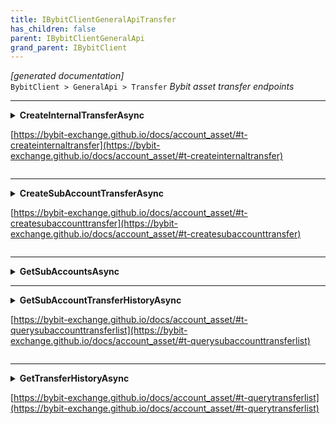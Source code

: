 ```yaml
---
title: IBybitClientGeneralApiTransfer
has_children: false
parent: IBybitClientGeneralApi
grand_parent: IBybitClient
---
```

*[generated documentation]*  
`BybitClient > GeneralApi > Transfer`
*Bybit asset transfer endpoints*
  

***

<details>
<summary>
<b>CreateInternalTransferAsync</b>  

[https://bybit-exchange.github.io/docs/account_asset/#t-createinternaltransfer](https://bybit-exchange.github.io/docs/account_asset/#t-createinternaltransfer)  
</summary>
<p>

```C#  
Task<WebCallResult<BybitTransfer>> CreateInternalTransferAsync(string transferId, string asset, decimal quantity, AccountType fromAccountType, AccountType toAccountType, [Optional] long? receiveWindow, [Optional] CancellationToken ct);  
```  

|Parameter|Description|
|---|---|
|`transferId`|A generated UUID, should be unique|
|`asset`|The asset to transfer|
|`quantity`|Quantity to transfer|
|`fromAccountType`|From account|
|`toAccountType`|To account|
|`receiveWindow`|The receive window for which this request is active. When the request takes longer than this to complete the server will reject the request|
|`ct`|Cancellation token|

*Create a new transfer from one account type to the other*  

</p>
</details>

***

<details>
<summary>
<b>CreateSubAccountTransferAsync</b>  

[https://bybit-exchange.github.io/docs/account_asset/#t-createsubaccounttransfer](https://bybit-exchange.github.io/docs/account_asset/#t-createsubaccounttransfer)  
</summary>
<p>

```C#  
Task<WebCallResult<BybitTransfer>> CreateSubAccountTransferAsync(string transferId, string asset, decimal quantity, string subAccountId, TransferType type, [Optional] long? receiveWindow, [Optional] CancellationToken ct);  
```  

|Parameter|Description|
|---|---|
|`transferId`|A generated UUID, should be unique|
|`asset`|The asset to transfer|
|`quantity`|Quantity to transfer|
|`subAccountId`|The sub account id|
|`type`|The type of the transfer|
|`receiveWindow`|The receive window for which this request is active. When the request takes longer than this to complete the server will reject the request|
|`ct`|Cancellation token|

*Create a new transfer for a subaccount*  

</p>
</details>

***

<details>
<summary>
<b>GetSubAccountsAsync</b>  

</summary>
<p>

```C#  
Task<WebCallResult<BybitSubAccountList>> GetSubAccountsAsync([Optional] long? receiveWindow, [Optional] CancellationToken ct);  
```  

|Parameter|Description|
|---|---|
|`receiveWindow`|The receive window for which this request is active. When the request takes longer than this to complete the server will reject the request|
|`ct`|Cancellation token|

*Get a list of subaccount ids*  

</p>
</details>

***

<details>
<summary>
<b>GetSubAccountTransferHistoryAsync</b>  

[https://bybit-exchange.github.io/docs/account_asset/#t-querysubaccounttransferlist](https://bybit-exchange.github.io/docs/account_asset/#t-querysubaccounttransferlist)  
</summary>
<p>

```C#  
Task<WebCallResult<BybitCursorPage<IEnumerable<BybitSubAccountTransferDetails>>>> GetSubAccountTransferHistoryAsync([Optional] string? transferId, [Optional] string? asset, [Optional] TransferStatus? status, [Optional] DateTime? startTime, [Optional] DateTime? endTime, [Optional] SearchDirection? direction, [Optional] int? limit, [Optional] string? cursor, [Optional] long? receiveWindow, [Optional] CancellationToken ct);  
```  

|Parameter|Description|
|---|---|
|`transferId`|Filter by transfer id|
|`asset`|Filter by asset|
|`status`|Filter by status|
|`startTime`|Filter by start time|
|`endTime`|Filter by end time|
|`direction`|Filter by direction|
|`limit`|Max amount of results|
|`cursor`|Page cursor|
|`receiveWindow`|The receive window for which this request is active. When the request takes longer than this to complete the server will reject the request|
|`ct`|Cancellation token|

*Get history of sub account transfers*  

</p>
</details>

***

<details>
<summary>
<b>GetTransferHistoryAsync</b>  

[https://bybit-exchange.github.io/docs/account_asset/#t-querytransferlist](https://bybit-exchange.github.io/docs/account_asset/#t-querytransferlist)  
</summary>
<p>

```C#  
Task<WebCallResult<BybitCursorPage<IEnumerable<BybitInternalTransferDetails>>>> GetTransferHistoryAsync([Optional] string? transferId, [Optional] string? asset, [Optional] TransferStatus? status, [Optional] DateTime? startTime, [Optional] DateTime? endTime, [Optional] SearchDirection? direction, [Optional] int? limit, [Optional] string? cursor, [Optional] long? receiveWindow, [Optional] CancellationToken ct);  
```  

|Parameter|Description|
|---|---|
|`transferId`|Filter by transfer id|
|`asset`|Filter by asset|
|`status`|Filter by status|
|`startTime`|Filter by start time|
|`endTime`|Filter by end time|
|`direction`|Filter by direction|
|`limit`|Max amount of results|
|`cursor`|Page cursor|
|`receiveWindow`|The receive window for which this request is active. When the request takes longer than this to complete the server will reject the request|
|`ct`|Cancellation token|

*Get history of transfers*  

</p>
</details>
